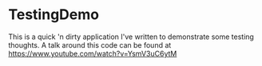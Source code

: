 # TestingDemo

This is a quick 'n dirty application I've written to demonstrate 
some testing thoughts. A talk around this code can be found at 
https://www.youtube.com/watch?v=YsmV3uC6ytM

